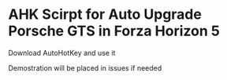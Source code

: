 # AHK Scirpt for Auto Upgrade Porsche GTS in Forza Horizon 5

Download AutoHotKey and use it

Demostration will be placed in issues if needed
